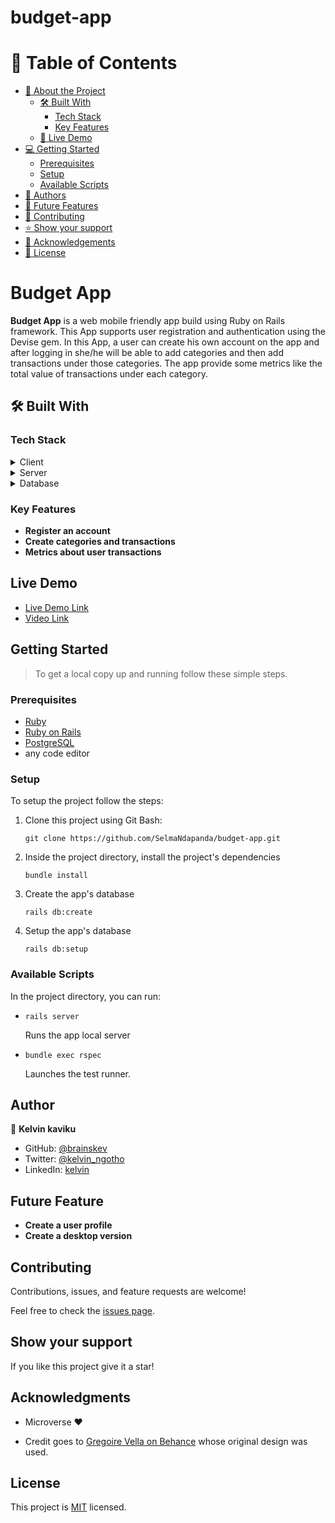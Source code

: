 # budget-app

# 📗 Table of Contents

- [📖 About the Project](#[project])
  - [🛠 Built With](#built-with)
    - [Tech Stack](#tech-stack)
    - [Key Features](#key-features)
  - [🚀 Live Demo](#live-demo)
- [💻 Getting Started](#getting-started)
  - [Prerequisites](#prerequisites)
  - [Setup](#setup)
  - [Available Scripts](#available-scripts)
- [👥 Authors](#author)
- [🔭 Future Features](#future-features)
- [🤝 Contributing](#contributing)
- [⭐️ Show your support](#support)
- [🙏 Acknowledgements](#acknowledgments)
- [📝 License](#license)

# Budget App

**Budget App** is a web mobile friendly app build using Ruby on Rails framework. This App supports user registration and authentication using the Devise gem. In this App, a user can create his own account on the app and after logging in she/he will be able to add categories and then add transactions under those categories. The app provide some metrics like the total value of transactions under each category.

## 🛠 Built With <a name="built-with"></a>

### Tech Stack <a name="tech-stack"></a>

<details>
  <summary>Client</summary>
  <ul>
    <li>HTML, CSS</li>
    <li>JavaScript</li>
  </ul>
</details>

<details>
  <summary>Server</summary>
  <ul>
    <li>Ruby on Rails</li>
  </ul>
</details>

<details>
<summary>Database</summary>
  <ul>
    <li><a href="https://www.postgresql.org/">PostgreSQL</a></li>
  </ul>
</details>

### Key Features

- **Register an account**
- **Create categories and transactions**
- **Metrics about user transactions**

## Live Demo

- [Live Demo Link](https://my-budget-c4p6.onrender.com/)
- [Video Link](https://drive.google.com/file/d/1dScLkKVJfj_PRMRRbhEUyU1AhxLqyC-3/view?usp=sharing)

## Getting Started

> To get a local copy up and running follow these simple steps.

### Prerequisites

- <a href="https://www.ruby-lang.org/en/news/2022/11/24/ruby-3-1-3-released/">Ruby</a>
- <a href="https://rubyonrails.org/">Ruby on Rails</a>
- <a href="https://www.postgresql.org/">PostgreSQL</a>
- any code editor

### Setup

To setup the project follow the steps:

1. Clone this project using Git Bash:

   ```
   git clone https://github.com/SelmaNdapanda/budget-app.git
   ```

2. Inside the project directory, install the project's dependencies
   ```
   bundle install
   ```
3. Create the app's database
   ```
   rails db:create
   ```
4. Setup the app's database
   ```
   rails db:setup
   ```

### Available Scripts

In the project directory, you can run:

- ```
  rails server
  ```

  Runs the app local server

- ```
  bundle exec rspec
  ```
  Launches the test runner.

## Author

👤 **Kelvin kaviku**

- GitHub: [@brainskev](https://github.com/brainskev/)
- Twitter: [@kelvin_ngotho](https://twitter.com/kevin_ngotho?s=09/)
- LinkedIn: [kelvin](https://www.linkedin.com/in/kelvinkaviku/)

## Future Feature

- **Create a user profile**
- **Create a desktop version**

## Contributing

Contributions, issues, and feature requests are welcome!

Feel free to check the [issues page](https://github.com/brainskev/Budget_App/issues).

## Show your support <a name="support"></a>

If you like this project give it a star!

## Acknowledgments

- Microverse ❤️

- Credit goes to [Gregoire Vella on Behance](https://www.behance.net/gregoirevella) whose original design was used.

## License

This project is [MIT](./LICENSE) licensed.
